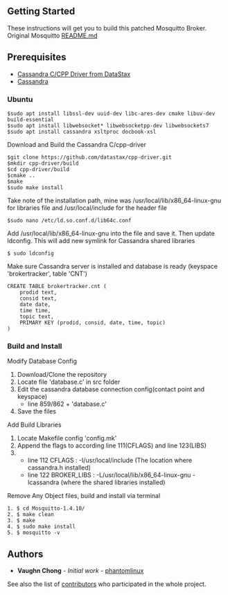 
## Getting Started

These instructions will get you to build this patched Mosquitto Broker. Original Mosquitto [README.md](readme_mosquitto.md)

## Prerequisites

* [Cassandra C/CPP Driver from DataStax](https://datastax.github.io/cpp-driver/)
* [Cassandra](http://cassandra.apache.org/)

### Ubuntu
```
$sudo apt install libssl-dev uuid-dev libc-ares-dev cmake libuv-dev build-essential
$sudo apt install libwebsocket* libwebsocketpp-dev libwebsockets7
$sudo apt install cassandra xsltproc docbook-xsl
```

Download and Build the Cassandra C/cpp-driver
```
$git clone https://github.com/datastax/cpp-driver.git
$mkdir cpp-driver/build
$cd cpp-driver/build
$cmake ..
$make
$sudo make install
```
Take note of the installation path, mine was /usr/local/lib/x86_64-linux-gnu for libraries file and /usr/local/include for the header file
```
$sudo nano /etc/ld.so.conf.d/lib64c.conf
```
Add /usr/local/lib/x86_64-linux-gnu into the file and save it. Then update ldconfig. This will add new symlink for Cassandra shared libraries
```
$ sudo ldconfig
```

Make sure Cassandra server is installed and database is ready (keyspace 'brokertracker', table 'CNT')
```
CREATE TABLE brokertracker.cnt (
    prodid text,
    consid text,
    date date,
    time time,
    topic text,
    PRIMARY KEY (prodid, consid, date, time, topic)
)
```


### Build and Install

Modify Database Config
1. Download/Clone the repository
2. Locate file 'database.c' in src folder
3. Edit the cassandra database connection config(contact point and keyspace)
    - line 859/862 + 'database.c'
4. Save the files

Add Build Libraries

1. Locate Makefile config 'config.mk'
2. Append the flags to according line 111(CFLAGS) and line 123(LIBS)
3.  - line 112 CFLAGS : -I/usr/local/include (The location where cassandra.h installed)
    - line 122 BROKER_LIBS : -L/usr/local/lib/x86_64-linux-gnu -lcassandra (where the shared libraries installed)

Remove Any Object files, build and install via terminal
```
1. $ cd Mosquitto-1.4.10/
2. $ make clean
3. $ make
4. $ sudo make install
5. $ mosquitto -v
```

## Authors

* **Vaughn Chong** - *Initial work* - [phantomlinux](https://github.com/phantomlinux)

See also the list of [contributors](https://github.com/PaoloMissier/IoT-tracking/graphs/contributors) who participated in the whole project.
